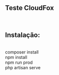 ## Teste CloudFox

<br>

## Instalação:

<br>
composer install
<br>
npm install
<br>
npm run prod
<br>
php artisan serve


